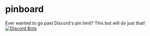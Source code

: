 # pinboard
Ever wanted to go past Discord's pin limit? This bot will do just that!
[![Discord Bots](https://discordbots.org/api/widget/380450195797835776.png)](https://discordbots.org/bot/380450195797835776)

